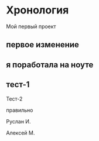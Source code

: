 # Хронология

Мой первый проект

## первое изменение

## я поработала на ноуте

## тест-1

Тест-2

правильно


Руслан И.

Алексей М.